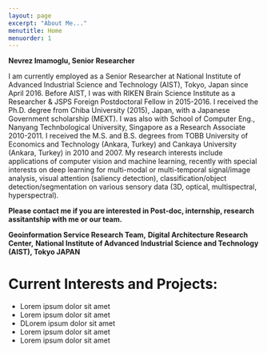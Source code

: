 ```yaml
---
layout: page
excerpt: "About Me..."
menutitle: Home
menuorder: 1
---
```


**Nevrez Imamoglu, Senior Researcher**

I am currently employed as a Senior Researcher at National Institute of Advanced Industrial Science and Technology (AIST), Tokyo, Japan since April 2016. Before AIST, I was with RIKEN Brain Science Institute as a Researcher & JSPS Foreign Postdoctoral Fellow in 2015-2016. I received the Ph.D. degree from Chiba University (2015), Japan, with a Japanese Government scholarship (MEXT). I was also with School of Computer Eng., Nanyang Technbological University, Singapore as a Research Associate 2010-2011. I received the M.S. and B.S. degrees from TOBB University of Economics and Technology (Ankara, Turkey) and Cankaya University (Ankara, Turkey) in 2010 and 2007. My research interests include applications of computer vision and machine learning, recently with special interests on deep learning for multi-modal or multi-temporal signal/image analysis, visual attention (saliency detection), classification/object detection/segmentation on various sensory data (3D, optical, multispectral, hyperspectral).

**Please contact me if you are interested in Post-doc, internship, research assitantship with me or our team.**

**Geoinformation Service Research Team,** 
**Digital Architecture Research Center,** 
**National Institute of Advanced Industrial Science and Technology (AIST), Tokyo JAPAN** 

# Current Interests and Projects:

- Lorem ipsum dolor sit amet
- Lorem ipsum dolor sit amet
- DLorem ipsum dolor sit amet
- Lorem ipsum dolor sit amet
- Lorem ipsum dolor sit amet
